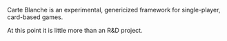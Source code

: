 Carte Blanche is an experimental, genericized framework for single-player,
card-based games.

At this point it is little more than an R&D project.
